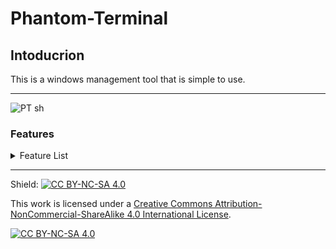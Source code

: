 # Phantom-Terminal


## Intoducrion
This is a windows management tool that is simple to use.


---



![PT sh](https://user-images.githubusercontent.com/112493528/223960503-fc83da11-4cb5-4977-a37e-a6edc1d3886c.png)




### Features
<details><summary>  Feature List</summary>
 
Get Pc Info:
  * Does not work properly

Phantom Command Line:
  * Commands:
     * `echo`  Prints something to the screen
     * `add`   Is a simple add command
     * `cls`   Clears the terminal
     * `help`  gives list of commands
     * `exit`  Goes back to the start menu

Exit:
  * Exits the program

</details>


-------------------------------------------------------------------------------------------------------------


Shield: [![CC BY-NC-SA 4.0][cc-by-nc-sa-shield]][cc-by-nc-sa]

This work is licensed under a
[Creative Commons Attribution-NonCommercial-ShareAlike 4.0 International License][cc-by-nc-sa].

[![CC BY-NC-SA 4.0][cc-by-nc-sa-image]][cc-by-nc-sa]

[cc-by-nc-sa]: http://creativecommons.org/licenses/by-nc-sa/4.0/
[cc-by-nc-sa-image]: https://licensebuttons.net/l/by-nc-sa/4.0/88x31.png
[cc-by-nc-sa-shield]: https://img.shields.io/badge/License-CC%20BY--NC--SA%204.0-lightgrey.svg
